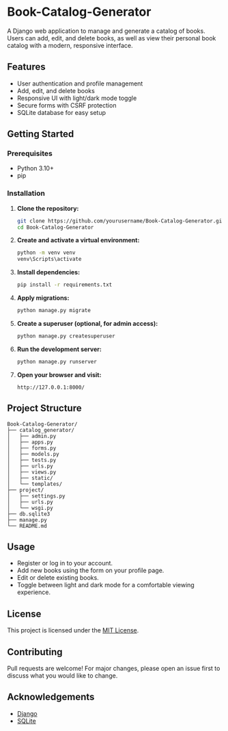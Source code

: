 # Book-Catalog-Generator

A Django web application to manage and generate a catalog of books. Users can add, edit, and delete books, as well as view their personal book catalog with a modern, responsive interface.

## Features

- User authentication and profile management
- Add, edit, and delete books
- Responsive UI with light/dark mode toggle
- Secure forms with CSRF protection
- SQLite database for easy setup

## Getting Started

### Prerequisites

- Python 3.10+
- pip

### Installation

1. **Clone the repository:**
   ```sh
   git clone https://github.com/yourusername/Book-Catalog-Generator.git
   cd Book-Catalog-Generator
   ```

2. **Create and activate a virtual environment:**
   ```sh
   python -m venv venv
   venv\Scripts\activate
   ```

3. **Install dependencies:**
   ```sh
   pip install -r requirements.txt
   ```

4. **Apply migrations:**
   ```sh
   python manage.py migrate
   ```

5. **Create a superuser (optional, for admin access):**
   ```sh
   python manage.py createsuperuser
   ```

6. **Run the development server:**
   ```sh
   python manage.py runserver
   ```

7. **Open your browser and visit:**
   ```
   http://127.0.0.1:8000/
   ```

## Project Structure

```
Book-Catalog-Generator/
├── catalog_generator/
│   ├── admin.py
│   ├── apps.py
│   ├── forms.py
│   ├── models.py
│   ├── tests.py
│   ├── urls.py
│   ├── views.py
│   ├── static/
│   └── templates/
├── project/
│   ├── settings.py
│   ├── urls.py
│   └── wsgi.py
├── db.sqlite3
├── manage.py
└── README.md
```

## Usage

- Register or log in to your account.
- Add new books using the form on your profile page.
- Edit or delete existing books.
- Toggle between light and dark mode for a comfortable viewing experience.

## License

This project is licensed under the [MIT License](LICENSE).

## Contributing

Pull requests are welcome! For major changes, please open an issue first to discuss what you would like to change.

## Acknowledgements

- [Django](https://www.djangoproject.com/)
- [SQLite](https://www.sqlite.org/)